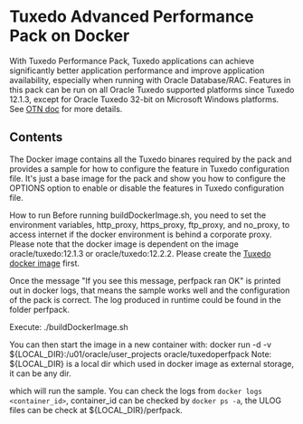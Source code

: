 Tuxedo Advanced Performance Pack on Docker
===============
With Tuxedo Performance Pack, Tuxedo applications can achieve significantly better application performance and improve application availability, especially when running with Oracle Database/RAC. Features in this pack can be run on all Oracle Tuxedo supported platforms since Tuxedo 12.1.3, except for Oracle Tuxedo 32-bit on Microsoft Windows platforms. See [OTN doc](http://docs.oracle.com/cd/E72452_01/tuxedo/docs1222/xpp/index.html) for more details.


## Contents
The Docker image contains all the Tuxedo binares required by the pack and provides a sample for how to configure the feature in Tuxedo configuration file. It's just a base image for the pack and show you how to configure the OPTIONS option to enable or disable the features in Tuxedo configuration file.

How to run
Before running buildDockerImage.sh, you need to set the environment variables, http_proxy, https_proxy, ftp_proxy, and no_proxy, to access internet if the docker environment is behind a corporate proxy.
Please note that the docker image is dependent on the image oracle/tuxedo:12.1.3 or oracle/tuxedo:12.2.2. Please create the [Tuxedo docker image](../core) first.

Once the message "If you see this message, perfpack ran OK" is printed out in docker logs, that means the sample works well and the configuration of the pack is correct. The log produced in runtime could be found in the folder perfpack.

Execute:
./buildDockerImage.sh

You can then start the image in a new container with:
docker run -d -v \${LOCAL_DIR}:/u01/oracle/user_projects oracle/tuxedoperfpack
Note: \${LOCAL_DIR} is a local dir which used in docker image as external storage, it can be any dir.

which will run the sample. You can check the logs from `docker logs <container_id>`, container_id can be checked by `docker ps -a`, the ULOG files can be check at \${LOCAL_DIR}/perfpack.

